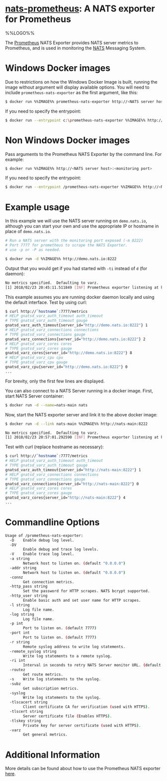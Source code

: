 # [nats-prometheus](https://github.com/nats-io/prometheus-nats-exporter): A NATS exporter for Prometheus

%%LOGO%%

The [Prometheus](https://prometheus.io) NATS Exporter provides NATS server metrics to Prometheus, and is used in monitoring the [NATS](https://nats.io) Messaging System.

# Windows Docker images

Due to restrictions on how the Windows Docker Image is built, running the image without argument will display available options. You will need to include `prometheus-nats-exporter` as the first argument, like this:

```bash
$ docker run %%IMAGE%% prometheus-nats-exporter http://<NATS server host>:<monitoring port>
```

If you need to specify the entrypoint:

```bash
$ docker run --entrypoint c:\prometheus-nats-exporter %%IMAGE%% http://<NATS server host>:<monitoring port>
```

# Non Windows Docker images

Pass arguments to the Prometheus NATS Exporter by the command line. For example:

```bash
$ docker run %%IMAGE%% http://<NATS server host>:<monitoring port>
```

If you need to specify the entrypoint:

```bash
$ docker run --entrypoint /prometheus-nats-exporter %%IMAGE%% http://<NATS server host>:<monitoring port>
```

# Example usage

In this example we will use the NATS server running on `demo.nats.io`, although you can start your own and use the appropriate IP or hostname in place of `demo.nats.io`.

```bash
# Run a NATS server with the monitoring port exposed (-m 8222)
# Port 7777 for prometheus to scrape the NATS Exporter.
# use -p or -P as needed.

$ docker run -d %%IMAGE%% http://demo.nats.io:8222
```

Output that you would get if you had started with `-ti` instead of `d` (for daemon):

```bash
No metrics specified.  Defaulting to varz.
[1] 2018/02/23 20:45:11.511849 [INF] Prometheus exporter listening at http://0.0.0.0:7777/metrics
```

This example assumes you are running docker daemon locally and using the default interface. Test by using curl:

```bash
$ curl http://`hostname`:7777/metrics
# HELP gnatsd_varz_auth_timeout auth_timeout
# TYPE gnatsd_varz_auth_timeout gauge
gnatsd_varz_auth_timeout{server_id="http://demo.nats.io:8222"} 1
# HELP gnatsd_varz_connections connections
# TYPE gnatsd_varz_connections gauge
gnatsd_varz_connections{server_id="http://demo.nats.io:8222"} 2
# HELP gnatsd_varz_cores cores
# TYPE gnatsd_varz_cores gauge
gnatsd_varz_cores{server_id="http://demo.nats.io:8222"} 8
# HELP gnatsd_varz_cpu cpu
# TYPE gnatsd_varz_cpu gauge
gnatsd_varz_cpu{server_id="http://demo.nats.io:8222"} 0
...
```

For brevity, only the first few lines are displayed.

You can also connect to a NATS Server running in a docker image. First, start NATS Server container:

```bash
$ docker run -d --name=nats-main nats
```

Now, start the NATS exporter server and link it to the above docker image:

```bash
$ docker run -d --link nats-main %%IMAGE%% http://nats-main:8222

No metrics specified.  Defaulting to varz.
[1] 2018/02/23 20:57:01.292590 [INF] Prometheus exporter listening at http://0.0.0.0:7777/metrics
```

Test with curl (replace hostname as necessary):

```bash
$ curl http://`hostname`:7777/metrics
# HELP gnatsd_varz_auth_timeout auth_timeout
# TYPE gnatsd_varz_auth_timeout gauge
gnatsd_varz_auth_timeout{server_id="http://nats-main:8222"} 1
# HELP gnatsd_varz_connections connections
# TYPE gnatsd_varz_connections gauge
gnatsd_varz_connections{server_id="http://nats-main:8222"} 0
# HELP gnatsd_varz_cores cores
# TYPE gnatsd_varz_cores gauge
gnatsd_varz_cores{server_id="http://nats-main:8222"} 4
...
```

# Commandline Options

```bash
Usage of /prometheus-nats-exporter:
  -D	Enable debug log level.
  -DV
    	Enable debug and trace log levels.
  -V	Enable trace log level.
  -a string
    	Network host to listen on. (default "0.0.0.0")
  -addr string
    	Network host to listen on. (default "0.0.0.0")
  -connz
    	Get connection metrics.
  -http_pass string
    	Set the password for HTTP scrapes. NATS bcrypt supported.
  -http_user string
    	Enable basic auth and set user name for HTTP scrapes.
  -l string
    	Log file name.
  -log string
    	Log file name.
  -p int
    	Port to listen on. (default 7777)
  -port int
    	Port to listen on. (default 7777)
  -r string
    	Remote syslog address to write log statements.
  -remote_syslog string
    	Write log statements to a remote syslog.
  -ri int
    	Interval in seconds to retry NATS Server monitor URL. (default 30)
  -routez
    	Get route metrics.
  -s	Write log statements to the syslog.
  -subz
    	Get subscription metrics.
  -syslog
    	Write log statements to the syslog.
  -tlscacert string
    	Client certificate CA for verification (used with HTTPS).
  -tlscert string
    	Server certificate file (Enables HTTPS).
  -tlskey string
    	Private key for server certificate (used with HTTPS).
  -varz
    	Get general metrics.
```

# Additional Information

More details can be found about how to use the Prometheus NATS exporter [here](https://github.com/nats-io/prometheus-nats-exporter/blob/v0.1.0/README.md).

